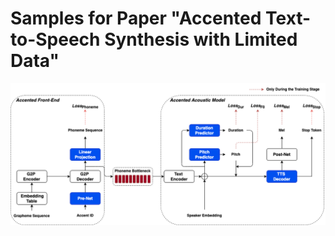 # Samples for Paper "Accented Text-to-Speech Synthesis with Limited Data"
![Framework Overview](aTTS.png)
